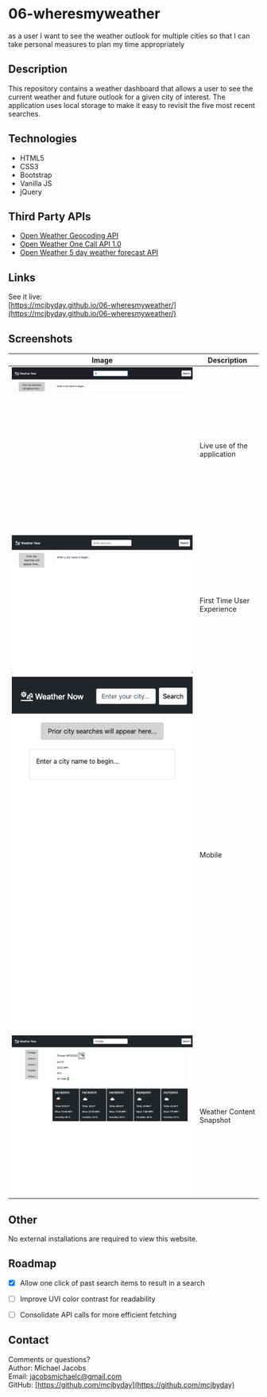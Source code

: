 # 06-wheresmyweather
as a user I want to see the weather outlook for multiple cities so that I can take personal measures to plan my time appropriately

## Description
<p>This repository contains a weather dashboard that allows a user to see the current weather and future outlook for a given city of interest. The application uses local storage to make it easy to revisit the five most recent searches.

## Technologies
- HTML5
- CSS3
- Bootstrap
- Vanilla JS
- jQuery

## Third Party APIs
- [Open Weather  Geocoding API](https://openweathermap.org/api/geocoding-api)
- [Open Weather One Call API 1.0](https://openweathermap.org/api/one-call-api)
- [Open Weather  5 day weather forecast API](https://openweathermap.org/forecast5)

## Links
See it live:<br> [https://mcjbyday.github.io/06-wheresmyweather/](https://mcjbyday.github.io/06-wheresmyweather/)

    
## Screenshots
| Image | Description |
| --- | ----------- | 
| ![Screencapture of web application being used and weather data being displayed alongside prior searches](./assets/images/screencapture.gif) | Live use of the application |
| ![Screenshot First Time Visitor](./assets/images/screenshot1.png) | First Time User Experience|
| ![Screenshot for Mobile](./assets/images/screenshot2_mobile.png) | Mobile |
| ![Screenshot with Content](./assets/images/screenshot3_content.png) | Weather Content Snapshot |




## Other
<p>No external installations are required to view this website. 


## Roadmap

- [x] Allow one click of past search items to result in a search
- [ ] Improve UVI color contrast for readability
- [ ] Consolidate API calls for more efficient fetching


## Contact
Comments or questions? <br>
Author: Michael Jacobs <br>
Email: jacobsmichaelc@gmail.com <br>
GitHub: [https://github.com/mcjbyday](https://github.com/mcjbyday) <br>